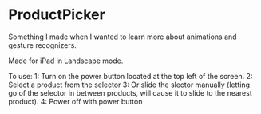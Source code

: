 ProductPicker
=============

Something I made when I wanted to learn more about animations and gesture recognizers. 

Made for iPad in Landscape mode. 

To use:
1: Turn on the power button located at the top left of the screen.
2: Select a product from the selector
3: Or slide the slector manually (letting go of the selector in between products, will cause it to slide to the nearest product).
4: Power off with power button

